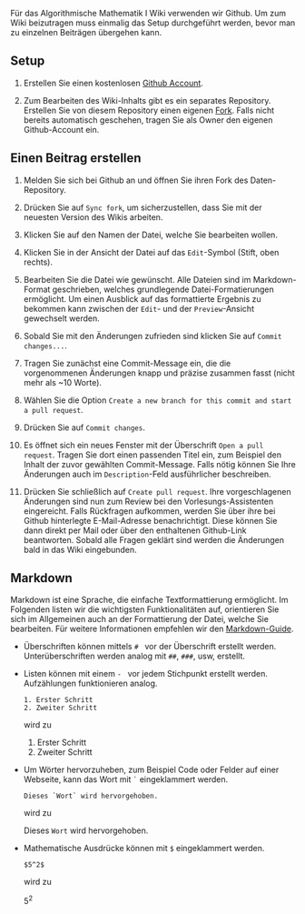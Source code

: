 Für das Algorithmische Mathematik I Wiki verwenden wir Github.
Um zum Wiki beizutragen muss einmalig das Setup durchgeführt werden, bevor man zu einzelnen Beiträgen übergehen kann.

## Setup

1. Erstellen Sie einen kostenlosen [Github Account](https://github.com/signup).

2. Zum Bearbeiten des Wiki-Inhalts gibt es ein separates Repository.
   Erstellen Sie von diesem Repository einen eigenen [Fork](https://github.com/hannesbrandt/wiki_test_raw/fork).
   Falls nicht bereits automatisch geschehen, tragen Sie als Owner den eigenen Github-Account ein.

## Einen Beitrag erstellen

1. Melden Sie sich bei Github an und öffnen Sie ihren Fork des Daten-Repository.

2. Drücken Sie auf `Sync fork`, um sicherzustellen, dass Sie mit der neuesten
   Version des Wikis arbeiten.

3. Klicken Sie auf den Namen der Datei, welche Sie bearbeiten wollen.

4. Klicken Sie in der Ansicht der Datei auf das `Edit`-Symbol (Stift, oben rechts).

5. Bearbeiten Sie die Datei wie gewünscht.
   Alle Dateien sind im Markdown-Format geschrieben, welches grundlegende
   Datei-Formatierungen ermöglicht.
   Um einen Ausblick auf das formattierte Ergebnis zu bekommen kann zwischen der
   `Edit`- und der `Preview`-Ansicht gewechselt werden.

6. Sobald Sie mit den Änderungen zufrieden sind klicken Sie auf
   `Commit changes...`.

7. Tragen Sie zunächst eine Commit-Message ein, die die vorgenommenen Änderungen
   knapp und präzise zusammen fasst (nicht mehr als ~10 Worte).

8. Wählen Sie die Option
   `Create a new branch for this commit and start a pull request`.

9. Drücken Sie auf `Commit changes`.

10. Es öffnet sich ein neues Fenster mit der Überschrift `Open a pull request`.
   Tragen Sie dort einen passenden Titel ein, zum Beispiel den Inhalt der zuvor
   gewählten Commit-Message. Falls nötig können Sie Ihre Änderungen auch im
   `Description`-Feld ausführlicher beschreiben.
11. Drücken Sie schließlich auf `Create pull request`.
    Ihre vorgeschlagenen Änderungen sind nun zum Review bei den
    Vorlesungs-Assistenten eingereicht. Falls Rückfragen aufkommen, werden Sie
    über ihre bei Github hinterlegte E-Mail-Adresse benachrichtigt. Diese können
    Sie dann direkt per Mail oder über den enthaltenen Github-Link beantworten.
    Sobald alle Fragen geklärt sind werden die Änderungen bald in das Wiki
    eingebunden.

## Markdown

Markdown ist eine Sprache, die einfache Textformattierung ermöglicht.
Im Folgenden listen wir die wichtigsten Funktionalitäten auf, orientieren Sie
sich im Allgemeinen auch an der Formattierung der Datei, welche Sie bearbeiten.
Für weitere Informationen empfehlen wir den
[Markdown-Guide](https://www.markdownguide.org/basic-syntax/#overview).

- Überschriften können mittels `# ` vor der Überschrift erstellt werden.
  Unterüberschriften werden analog mit `##`, `###`, usw, erstellt.

- Listen können mit einem `- ` vor jedem Stichpunkt erstellt werden.
  Aufzählungen funktionieren analog.

      1. Erster Schritt
      2. Zweiter Schritt

   wird zu

   1. Erster Schritt
   2. Zweiter Schritt

- Um Wörter hervorzuheben, zum Beispiel Code oder Felder auf einer Webseite,
  kann das Wort mit `` ` `` eingeklammert werden.

      Dieses `Wort` wird hervorgehoben.

   wird zu

   Dieses `Wort` wird hervorgehoben.
- Mathematische Ausdrücke können mit `$` eingeklammert werden.

      $5^2$

   wird zu

   $5^2$
